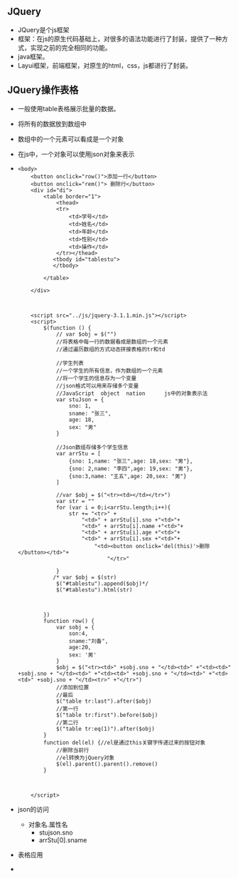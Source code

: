 ## JQuery

+ JQuery是个js框架
+ 框架：在js的原生代码基础上，对很多的语法功能进行了封装，提供了一种方式，实现之前的完全相同的功能。
+ java框架。
+ Layui框架，前端框架，对原生的html，css，js都进行了封装。

## JQuery操作表格

+ 一般使用table表格展示批量的数据。

+ 将所有的数据放到数组中

+ 数组中的一个元素可以看成是一个对象

+ 在js中，一个对象可以使用json对象来表示

+ ```
  <body>
      <button onclick="row()">添加一行</button>
      <button onclick="rem()"> 删除行</button>
      <div id="di">
          <table border="1">
              <thead>
              <tr>
                  <td>学号</td>
                  <td>姓名</td>
                  <td>年龄</td>
                  <td>性别</td>
                  <td>操作</td>
              </tr></thead>
             <tbody id="tablestu">
             </tbody>

          </table>

      </div>



      <script src="../js/jquery-3.1.1.min.js"></script>
      <script>
          $(function () {
              // var $obj = $("")
              //将表格中每一行的数据看成是数组的一个元素
              //通过遍历数组的方式动态拼接表格的tr和td

              //学生列表
              //一个学生的所有信息，作为数组的一个元素
              //将一个学生的信息存为一个变量
              //json格式可以用来存储多个变量
              //JavaScript  object  nation      js中的对象表示法
              var stuJson = {
                  sno: 1,
                  sname: "张三",
                  age: 18,
                  sex: "男"
              }

              //Json数组存储多个学生信息
              var arrStu = [
                  {sno: 1,name: "张三",age: 18,sex: "男"},
                  {sno: 2,name: "李四",age: 19,sex: "男"},
                  {sno:3,name: "王五",age: 20,sex: "男"}
              ]

              //var $obj = $("<tr><td></td></tr>")
              var str = ""
              for (var i = 0;i<arrStu.length;i++){
                  str += "<tr>" +
                      "<td>" + arrStu[i].sno +"<td>"+
                      "<td>" + arrStu[i].name +"<td>"+
                      "<td>" + arrStu[i].age +"<td>"+
                      "<td>" + arrStu[i].sex +"<td>"+
                          "<td><button onclick='del(this)'>删除</button></td>"+
                              "</tr>"

              }
             /* var $obj = $(str)
              $("#tablestu").append($obj)*/
              $("#tablestu").html(str)



          })
          function row() {
              var sobj = {
                  son:4,
                  sname:"刘备",
                  age:20,
                  sex: '男'
              }
              $obj = $("<tr><td>" +sobj.sno + "</td><td>" +"<td><td>" +sobj.sno + "</td><td>" +"<td><td>" +sobj.sno + "</td><td>" +"<td><td>" +sobj.sno + "</td><tr>" +"</tr>")
              //添加到位置
              //最后
              $("table tr:last").after($obj)
              //第一行
              $("table tr:first").before($obj)
              //第二行
              $("table tr:eq(1)").after($obj)
          }
          function del(el) {//el是通过this关键字传递过来的按钮对象
              //删除当前行
              //el转换为jQuery对象
              $(el).parent().parent().remove()
          }



      </script>
  ```

+ json的访问

  + 对象名.属性名
    + stujson.sno
    + arrStu[0].sname

+ 表格应用

+ ​